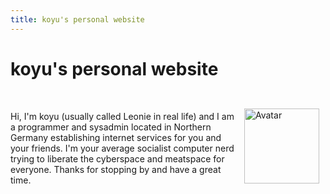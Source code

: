 ```yaml
---
title: koyu's personal website
---
```


<div class="article-meta">
<h1>koyu's personal website</h1>
</div>

<br>
<img src="/avatar.png" alt="Avatar" height="120" style="float:right;padding:10px;" class="avatar">

Hi, I'm koyu (usually called Leonie in real life) and I am a programmer and sysadmin located in Northern Germany establishing internet services for you and your friends. I'm your average socialist computer nerd trying to liberate the cyberspace and meatspace for everyone. Thanks for stopping by and have a great time.
